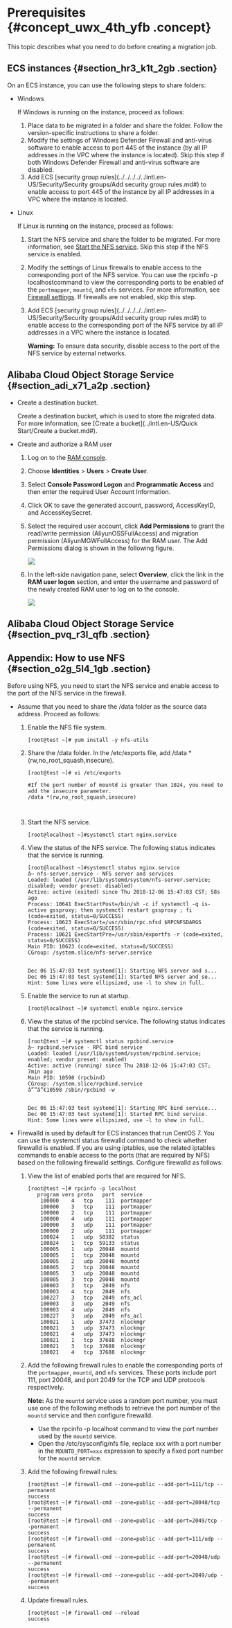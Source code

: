 # Prerequisites {#concept_uwx_4th_yfb .concept}

This topic describes what you need to do before creating a migration job.

## ECS instances {#section_hr3_k1t_2gb .section}

On an ECS instance, you can use the following steps to share folders:

-   Windows

    If Windows is running on the instance, proceed as follows:

    1.  Place data to be migrated in a folder and share the folder. Follow the version-specific instructions to share a folder.
    2.  Modify the settings of Windows Defender Firewall and anti-virus software to enable access to port 445 of the instance \(by all IP addresses in the VPC where the instance is located\). Skip this step if both Windows Defender Firewall and anti-virus software are disabled.
    3.  Add ECS [security group rules](../../../../../intl.en-US/Security/Security groups/Add security group rules.md#) to enable access to port 445 of the instance by all IP addresses in a VPC where the instance is located.
-   Linux

    If Linux is running on the instance, proceed as follows:

    1.  Start the NFS service and share the folder to be migrated. For more information, see [Start the NFS service](#). Skip this step if the NFS service is enabled.
    2.  Modify the settings of Linux firewalls to enable access to the corresponding port of the NFS service. You can use the rpcinfo -p localhostcommand to view the corresponding ports to be enabled of the `portmapper`, `mountd`, and `nfs` services. For more information, see [Firewall settings](#). If firewalls are not enabled, skip this step.
    3.  Add ECS [security group rules](../../../../../intl.en-US/Security/Security groups/Add security group rules.md#) to enable access to the corresponding port of the NFS service by all IP addresses in a VPC where the instance is located.

        **Warning:** To ensure data security, disable access to the port of the NFS service by external networks.


## Alibaba Cloud Object Storage Service {#section_adi_x71_a2p .section}

-   Create a destination bucket.

    Create a destination bucket, which is used to store the migrated data. For more information, see [Create a bucket](../intl.en-US/Quick Start/Create a bucket.md#).

-   Create and authorize a RAM user
    1.  Log on to the [RAM console](https://ram.console.aliyun.com).
    2.  Choose **Identities** \> **Users** \> **Create User**.
    3.  Select **Console Password Logon** and **Programmatic Access** and then enter the required User Account Information.
    4.  Click OK to save the generated account, password, AccessKeyID, and AccessKeySecret.
    5.  Select the required user account, click **Add Permissions** to grant the read/write permission \(AliyunOSSFullAccess\) and migration permission \(AliyunMGWFullAccess\) for the RAM user. The Add Permissions dialog is shown in the following figure.

        ![](../DNhcs_mgw1849439/../DNhcs_mgw1842487/images/21235_en-US.png)

    6.  In the left-side navigation pane, select **Overview**, click the link in the **RAM user logon** section, and enter the username and password of the newly created RAM user to log on to the console.

        ![](../DNhcs_mgw1849439/../DNhcs_mgw1842487/images/34662_en-US.png)


## Alibaba Cloud Object Storage Service {#section_pvq_r3l_qfb .section}

## Appendix: How to use NFS {#section_o2g_5l4_1gb .section}

Before using NFS, you need to start the NFS service and enable access to the port of the NFS service in the firewall.

-   Assume that you need to share the /data folder as the source data address. Proceed as follows:
    1.  Enable the NFS file system.

        ``` {#codeblock_cez_eqv_qq5}
        [root@test ~]# yum install -y nfs-utils
        ```

    2.  Share the /data folder. In the /etc/exports file, add /data \*\(rw,no\_root\_squash,insecure\).

        ``` {#codeblock_s5s_ev4_f2a}
        [root@test ~]# vi /etc/exports
        
        #If the port number of mountd is greater than 1024, you need to add the insecure parameter.
        /data *(rw,no_root_squash,insecure)
        
        								
        ```

    3.  Start the NFS service.

        ``` {#codeblock_m3t_dpx_00l}
        [root@localhost ~]#systemctl start nginx.service
        ```

    4.  View the status of the NFS service. The following status indicates that the service is running.

        ``` {#codeblock_luq_7wi_mgi}
        [root@localhost ~]#systemctl status nginx.service
        â— nfs-server.service - NFS server and services
        Loaded: loaded (/usr/lib/systemd/system/nfs-server.service; disabled; vendor preset: disabled)
        Active: active (exited) since Thu 2018-12-06 15:47:03 CST; 58s ago
        Process: 10641 ExecStartPost=/bin/sh -c if systemctl -q is-active gssproxy; then systemctl restart gssproxy ; fi (code=exited, status=0/SUCCESS)
        Process: 10623 ExecStart=/usr/sbin/rpc.nfsd $RPCNFSDARGS (code=exited, status=0/SUCCESS)
        Process: 10621 ExecStartPre=/usr/sbin/exportfs -r (code=exited, status=0/SUCCESS)
        Main PID: 10623 (code=exited, status=0/SUCCESS)
        CGroup: /system.slice/nfs-server.service
        
        
        Dec 06 15:47:03 test systemd[1]: Starting NFS server and s...
        Dec 06 15:47:03 test systemd[1]: Started NFS server and se...
        Hint: Some lines were ellipsized, use -l to show in full.
        ```

    5.  Enable the service to run at startup.

        ``` {#codeblock_bxw_wk8_vyw}
        [root@localhost ~]# systemctl enable nginx.service
        ```

    6.  View the status of the rpcbind service. The following status indicates that the service is running.

        ``` {#codeblock_83z_n5f_52i}
        [root@test ~]# systemctl status rpcbind.service
        â— rpcbind.service - RPC bind service
        Loaded: loaded (/usr/lib/systemd/system/rpcbind.service; enabled; vendor preset: enabled)
        Active: active (running) since Thu 2018-12-06 15:47:03 CST; 7min ago
        Main PID: 10598 (rpcbind)
        CGroup: /system.slice/rpcbind.service
        â””â”€10598 /sbin/rpcbind -w
        
        
        Dec 06 15:47:03 test systemd[1]: Starting RPC bind service...
        Dec 06 15:47:03 test systemd[1]: Started RPC bind service.
        Hint: Some lines were ellipsized, use -l to show in full.
        ```

-   Firewalld is used by default for ECS instances that run CentOS 7. You can use the systemctl status firewalld command to check whether firewalld is enabled. If you are using iptables, use the related iptables commands to enable access to the ports \(that are required by NFS\) based on the following firewalld settings. Configure firewalld as follows:
    1.  View the list of enabled ports that are required for NFS.

        ``` {#codeblock_x4t_8dw_0ov}
        [root@test ~]# rpcinfo -p localhost
           program vers proto   port  service
            100000    4   tcp    111  portmapper
            100000    3   tcp    111  portmapper
            100000    2   tcp    111  portmapper
            100000    4   udp    111  portmapper
            100000    3   udp    111  portmapper
            100000    2   udp    111  portmapper
            100024    1   udp  50382  status
            100024    1   tcp  59133  status
            100005    1   udp  20048  mountd
            100005    1   tcp  20048  mountd
            100005    2   udp  20048  mountd
            100005    2   tcp  20048  mountd
            100005    3   udp  20048  mountd
            100005    3   tcp  20048  mountd
            100003    3   tcp   2049  nfs
            100003    4   tcp   2049  nfs
            100227    3   tcp   2049  nfs_acl
            100003    3   udp   2049  nfs
            100003    4   udp   2049  nfs
            100227    3   udp   2049  nfs_acl
            100021    1   udp  37473  nlockmgr
            100021    3   udp  37473  nlockmgr
            100021    4   udp  37473  nlockmgr
            100021    1   tcp  37688  nlockmgr
            100021    3   tcp  37688  nlockmgr
            100021    4   tcp  37688  nlockmgr
        ```

    2.  Add the following firewall rules to enable the corresponding ports of the `portmapper`, `mountd`, and `nfs` services. These ports include port 111, port 20048, and port 2049 for the TCP and UDP protocols respectively.

        **Note:** As the `mountd` service uses a random port number, you must use one of the following methods to retrieve the port number of the `mountd` service and then configure firewalld.

        -   Use the rpcinfo -p localhost command to view the port number used by the `mountd` service.
        -   Open the /etc/sysconfig/nfs file, replace xxx with a port number in the `MOUNTD_PORT=xxx` expression to specify a fixed port number for the `mountd` service.
    3.  Add the following firewall rules:

        ``` {#codeblock_l8t_3eb_yh2}
        [root@test ~]# firewall-cmd --zone=public --add-port=111/tcp --permanent
        success
        [root@test ~]# firewall-cmd --zone=public --add-port=20048/tcp --permanent
        success
        [root@test ~]# firewall-cmd --zone=public --add-port=2049/tcp --permanent
        success
        [root@test ~]# firewall-cmd --zone=public --add-port=111/udp --permanent
        success
        [root@test ~]# firewall-cmd --zone=public --add-port=20048/udp --permanent
        success
        [root@test ~]# firewall-cmd --zone=public --add-port=2049/udp --permanent
        success
        ```

    4.  Update firewall rules.

        ``` {#codeblock_4tw_blu_bzr}
        [root@test ~]# firewall-cmd --reload
        success
        ```


